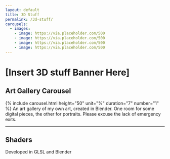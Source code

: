 ```yaml
---
layout: default
title: 3D Stuff
permalink: /3d-stuff/
carousels:
  - images: 
    - image: https://via.placeholder.com/500
    - image: https://via.placeholder.com/500
    - image: https://via.placeholder.com/500
    - image: https://via.placeholder.com/500
---
```


# [Insert 3D stuff Banner Here]

## Art Gallery Carousel
 {% include carousel.html height="50" unit="%" duration="7" number="1" %}
 An art gallery of my own art, created in Blender. One room for some digital pieces, the other for portraits. Please excuse the lack of emergency exits.

 ---

## Shaders
Developed in GLSL and Blender
